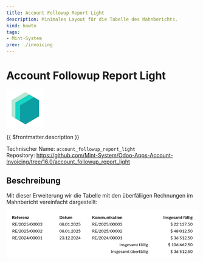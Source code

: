 ```yaml
---
title: Account Followup Report Light
description: Minimales Layout für die Tabelle des Mahnberichts.
kind: howto
tags:
- Mint-System
prev: ./invoicing
---
```

# Account Followup Report Light

![icon_oms_box](attachments/icons_odoo_mint_system.png)

{{ $frontmatter.description }}

Technischer Name: `account_followup_report_light`\
Repository: <https://github.com/Mint-System/Odoo-Apps-Account-Invoicing/tree/16.0/account_followup_report_light>

## Beschreibung

Mit dieser Erweiterung wir die Tabelle mit den überfäliigen Rechnungen im Mahnbericht vereinfacht dargestellt:

![](attachments/Account%20Followup%20Report%20Light.png)
